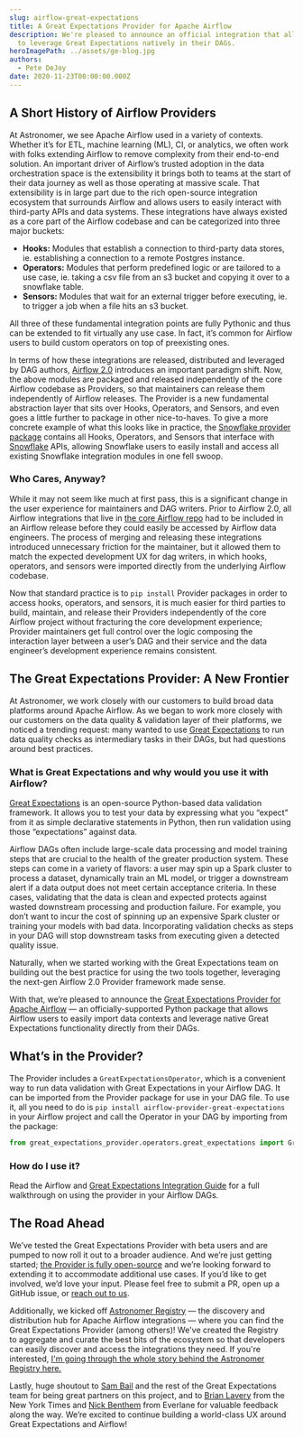 ```yaml
---
slug: airflow-great-expectations
title: A Great Expectations Provider for Apache Airflow
description: We're pleased to announce an official integration that allows users
  to leverage Great Expectations natively in their DAGs.
heroImagePath: ../assets/ge-blog.jpg
authors:
  - Pete DeJoy
date: 2020-11-23T00:00:00.000Z
---
```

## A Short History of Airflow Providers

At Astronomer, we see Apache Airflow used in a variety of contexts. Whether it’s for ETL, machine learning (ML), CI, or analytics, we often work with folks extending Airflow to remove complexity from their end-to-end solution. An important driver of Airflow’s trusted adoption in the data orchestration space is the extensibility it brings both to teams at the start of their data journey as well as those operating at massive scale.  That extensibility is in large part due to the rich open-source integration ecosystem that surrounds Airflow and allows users to easily interact with third-party APIs and data systems. These integrations have always existed as a core part of the Airflow codebase and can be categorized into three major buckets:

* **Hooks:** Modules that establish a connection to third-party data stores, ie. establishing a connection to a remote Postgres instance.
* **Operators:** Modules that perform predefined logic or are tailored to a use case, ie. taking a csv file from an s3 bucket and copying it over to a snowflake table.
* **Sensors:**  Modules that wait for an external trigger before executing, ie. to trigger a job when a file hits an s3 bucket.

All three of these fundamental integration points are fully Pythonic and thus can be extended to fit virtually any use case. In fact, it’s common for Airflow users to build custom operators on top of preexisting ones.

In terms of how these integrations are released, distributed and leveraged by DAG authors, [Airflow 2.0](https://www.astronomer.io/blog/introducing-airflow-2-0/) introduces an important paradigm shift. Now, the above modules are packaged and released independently of the core Airflow codebase as Providers, so that maintainers can release them independently of Airflow releases. The Provider is a new fundamental abstraction layer that sits over Hooks, Operators, and Sensors, and even goes a little further to package in other nice-to-haves. To give a more concrete example of what this looks like in practice, the [Snowflake provider package](https://github.com/apache/airflow/tree/master/airflow/providers/snowflake) contains all Hooks, Operators, and Sensors that interface with [Snowflake](http://snowflake.com/) APIs, allowing Snowflake users to easily install and access all existing Snowflake integration modules in one fell swoop.

### Who Cares, Anyway?

While it may not seem like much at first pass, this is a significant change in the user experience for maintainers and DAG writers. Prior to Airflow 2.0, all Airflow integrations that live in [the core Airflow repo](https://github.com/apache/airflow) had to be included in an Airflow release before they could easily be accessed by Airflow data engineers. The process of merging and releasing these integrations introduced unnecessary friction for the maintainer, but it allowed them to match the expected development UX for dag writers, in which hooks, operators, and sensors were imported directly from the underlying Airflow codebase. 

Now that standard practice is to `pip install` Provider packages in order to access hooks, operators, and sensors, it is much easier for third parties to build, maintain, and release their Providers independently of the core Airflow project without fracturing the core development experience; Provider maintainers get full control over the logic composing the interaction layer between a user’s DAG and their service and the data engineer’s development experience remains consistent.

## The Great Expectations Provider: A New Frontier

At Astronomer, we work closely with our customers to build broad data platforms around Apache Airflow. As we began to work more closely with our customers on the data quality & validation layer of their platforms, we noticed a trending request: many wanted to use [Great Expectations](https://greatexpectations.io) to run data quality checks as intermediary tasks in their DAGs, but had questions around best practices.

### What is Great Expectations and why would you use it with Airflow?

[Great Expectations](https://greatexpectations.io) is an open-source Python-based data validation framework. It allows you to test your data by expressing what you “expect” from it as simple declarative statements in Python, then run validation using those “expectations” against data.

Airflow DAGs often include large-scale data processing and model training steps that are crucial to the health of the greater production system. These steps can come in a variety of flavors:  a user may spin up a Spark cluster to process a dataset, dynamically train an ML model, or trigger a downstream alert if a data output does not meet certain acceptance criteria. In these cases, validating that the data is clean and expected protects against wasted downstream processing and production failure. For example, you don’t want to incur the cost of spinning up an expensive Spark cluster or training your models with bad data. Incorporating validation checks as steps in your DAG will stop downstream tasks from executing given a detected quality issue.

Naturally, when we started working with the Great Expectations team on building out the best practice for using the two tools together, leveraging the next-gen Airflow 2.0 Provider framework made sense.

With that, we’re pleased to announce the [Great Expectations Provider for Apache Airflow](https://github.com/great-expectations/airflow-provider-great-expectations) — an officially-supported Python package that allows Airflow users to easily import data contexts and leverage native Great Expectations functionality directly from their DAGs.

## What’s in the Provider?

The Provider includes a `GreatExpectationsOperator`, which is a convenient way to run data validation with Great Expectations in your Airflow DAG. It can be imported from the Provider package for use in your DAG file. To use it, all you need to do is `pip install airflow-provider-great-expectations` in your Airflow project and call  the Operator in your DAG by importing from the package:

```python
from great_expectations_provider.operators.great_expectations import GreatExpectationsOperator
```

### How do I use it?

Read the Airflow and [Great Expectations Integration Guide](https://astronomer.io/guides/airflow-great-expectations) for a full walkthrough on using the provider in your Airflow DAGs.

## The Road Ahead

We’ve tested the Great Expectations Provider with beta users and are pumped to now roll it out to a broader audience. And we’re just getting started; [the Provider is fully open-source](https://github.com/great-expectations/airflow-provider-great-expectations) and we’re looking forward to extending it to accommodate additional use cases. If you’d like to get involved, we’d love your input. Please feel free to submit a PR, open up a GitHub issue, or [reach out to us](https://astronomer.io/contact).

Additionally, we kicked off [Astronomer Registry](https://registry.astronomer.io/) — the discovery and distribution hub for Apache Airflow integrations — where you can find the Great Expectations Provider (among others)! We've created the Registry  to aggregate and curate the best bits of the ecosystem so that developers can easily discover and access the integrations they need. If you're interested, [I'm going through the whole story behind the Astronomer Registry here.](https://www.astronomer.io/blog/astronomer-registry)

Lastly, huge shoutout to [Sam Bail](https://twitter.com/spbail) and the rest of the Great Expectations team for being great partners on this project, and to [Brian Lavery](https://www.linkedin.com/in/blavery/) from the New York Times and [Nick Benthem](https://www.linkedin.com/in/benthem/) from Everlane for valuable feedback along the way. We’re excited to continue building a world-class UX around Great Expectations and Airflow!